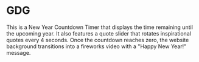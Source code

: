 # GDG
This is a New Year Countdown Timer that displays the time remaining until the upcoming year. It also features a quote slider that rotates inspirational quotes every 4 seconds. Once the countdown reaches zero, the website background transitions into a fireworks video with a "Happy New Year!" message.
